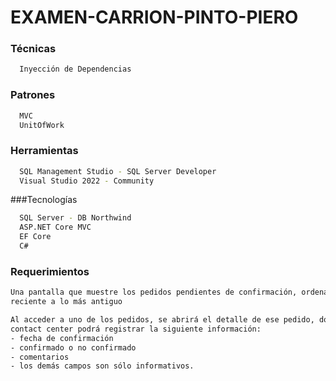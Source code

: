 # EXAMEN-CARRION-PINTO-PIERO 

### Técnicas
```sh
  Inyección de Dependencias
```

### Patrones
```sh
  MVC
  UnitOfWork
```

### Herramientas
```sh
  SQL Management Studio - SQL Server Developer
  Visual Studio 2022 - Community
```

###Tecnologías
```sh
  SQL Server - DB Northwind
  ASP.NET Core MVC
  EF Core
  C#
```

### Requerimientos
```sh
Una pantalla que muestre los pedidos pendientes de confirmación, ordenado de lo más
reciente a lo más antiguo
```

```sh
Al acceder a uno de los pedidos, se abrirá el detalle de ese pedido, donde el operador de
contact center podrá registrar la siguiente información:
- fecha de confirmación
- confirmado o no confirmado
- comentarios
- los demás campos son sólo informativos. 
```
